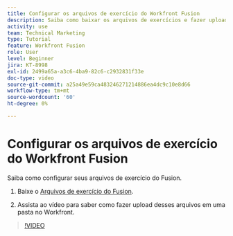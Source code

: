 ```yaml
---
title: Configurar os arquivos de exercício do Workfront Fusion
description: Saiba como baixar os arquivos de exercícios e fazer upload desses arquivos em uma pasta no Workfront, em [!DNL Adobe Workfront Fusion].
activity: use
team: Technical Marketing
type: Tutorial
feature: Workfront Fusion
role: User
level: Beginner
jira: KT-8998
exl-id: 2499a65a-a3c6-4ba9-82c6-c2932831f33e
doc-type: video
source-git-commit: a25a49e59ca483246271214886ea4dc9c10e8d66
workflow-type: tm+mt
source-wordcount: '60'
ht-degree: 0%

---
```


# Configurar os arquivos de exercício do Workfront Fusion

Saiba como configurar seus arquivos de exercício do Fusion.

1. Baixe o [Arquivos de exercício do Fusion](/help/assets/fusion-exercise-files.zip).

1. Assista ao vídeo para saber como fazer upload desses arquivos em uma pasta no Workfront.

>[!VIDEO](https://video.tv.adobe.com/v/335258/?quality=12&learn=on)
